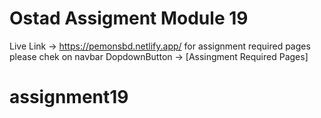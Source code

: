 # Ostad Assigment Module 19  
Live Link -> https://pemonsbd.netlify.app/ 
for assignment required pages please chek on navbar DopdownButton -> [Assingment Required  Pages] 
# assignment19
